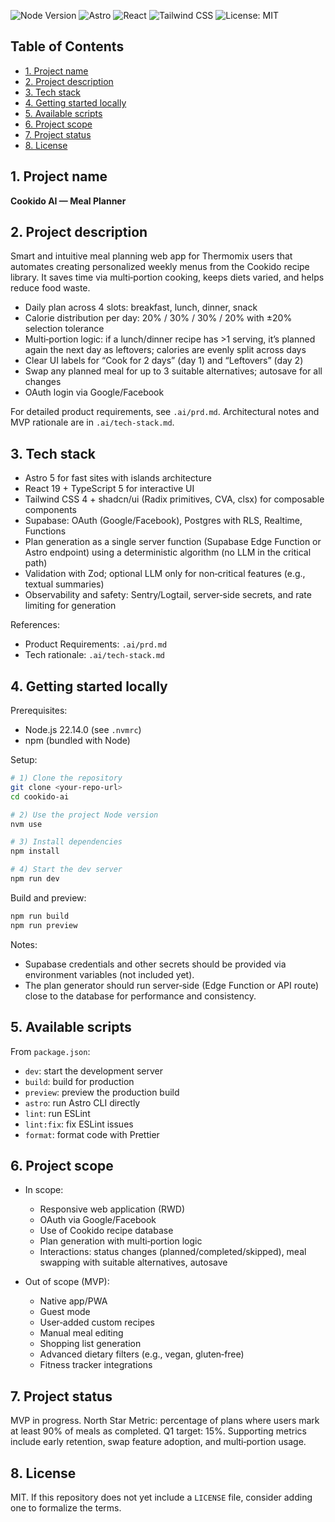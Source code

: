 ![Node Version](https://img.shields.io/badge/Node-22.14.0-339933?logo=node.js&logoColor=white)
![Astro](https://img.shields.io/badge/Astro-5-BC52EE?logo=astro&logoColor=white)
![React](https://img.shields.io/badge/React-19-61DAFB?logo=react&logoColor=06192E)
![Tailwind CSS](https://img.shields.io/badge/Tailwind-4-38B2AC?logo=tailwindcss&logoColor=white)
![License: MIT](https://img.shields.io/badge/License-MIT-black.svg)

## Table of Contents

- [1. Project name](#1-project-name)
- [2. Project description](#2-project-description)
- [3. Tech stack](#3-tech-stack)
- [4. Getting started locally](#4-getting-started-locally)
- [5. Available scripts](#5-available-scripts)
- [6. Project scope](#6-project-scope)
- [7. Project status](#7-project-status)
- [8. License](#8-license)

## 1. Project name

**Cookido AI — Meal Planner**

## 2. Project description

Smart and intuitive meal planning web app for Thermomix users that automates creating personalized weekly menus from the Cookido recipe library. It saves time via multi‑portion cooking, keeps diets varied, and helps reduce food waste.

- Daily plan across 4 slots: breakfast, lunch, dinner, snack
- Calorie distribution per day: 20% / 30% / 30% / 20% with ±20% selection tolerance
- Multi‑portion logic: if a lunch/dinner recipe has >1 serving, it’s planned again the next day as leftovers; calories are evenly split across days
- Clear UI labels for “Cook for 2 days” (day 1) and “Leftovers” (day 2)
- Swap any planned meal for up to 3 suitable alternatives; autosave for all changes
- OAuth login via Google/Facebook

For detailed product requirements, see `.ai/prd.md`. Architectural notes and MVP rationale are in `.ai/tech-stack.md`.

## 3. Tech stack

- Astro 5 for fast sites with islands architecture
- React 19 + TypeScript 5 for interactive UI
- Tailwind CSS 4 + shadcn/ui (Radix primitives, CVA, clsx) for composable components
- Supabase: OAuth (Google/Facebook), Postgres with RLS, Realtime, Functions
- Plan generation as a single server function (Supabase Edge Function or Astro endpoint) using a deterministic algorithm (no LLM in the critical path)
- Validation with Zod; optional LLM only for non‑critical features (e.g., textual summaries)
- Observability and safety: Sentry/Logtail, server‑side secrets, and rate limiting for generation

References:
- Product Requirements: `.ai/prd.md`
- Tech rationale: `.ai/tech-stack.md`

## 4. Getting started locally

Prerequisites:
- Node.js 22.14.0 (see `.nvmrc`)
- npm (bundled with Node)

Setup:

```bash
# 1) Clone the repository
git clone <your-repo-url>
cd cookido-ai

# 2) Use the project Node version
nvm use

# 3) Install dependencies
npm install

# 4) Start the dev server
npm run dev
```

Build and preview:

```bash
npm run build
npm run preview
```

Notes:
- Supabase credentials and other secrets should be provided via environment variables (not included yet).
- The plan generator should run server‑side (Edge Function or API route) close to the database for performance and consistency.

## 5. Available scripts

From `package.json`:
- `dev`: start the development server
- `build`: build for production
- `preview`: preview the production build
- `astro`: run Astro CLI directly
- `lint`: run ESLint
- `lint:fix`: fix ESLint issues
- `format`: format code with Prettier

## 6. Project scope

- In scope:
  - Responsive web application (RWD)
  - OAuth via Google/Facebook
  - Use of Cookido recipe database
  - Plan generation with multi‑portion logic
  - Interactions: status changes (planned/completed/skipped), meal swapping with suitable alternatives, autosave

- Out of scope (MVP):
  - Native app/PWA
  - Guest mode
  - User‑added custom recipes
  - Manual meal editing
  - Shopping list generation
  - Advanced dietary filters (e.g., vegan, gluten‑free)
  - Fitness tracker integrations

## 7. Project status

MVP in progress. North Star Metric: percentage of plans where users mark at least 90% of meals as completed. Q1 target: 15%. Supporting metrics include early retention, swap feature adoption, and multi‑portion usage.

## 8. License

MIT. If this repository does not yet include a `LICENSE` file, consider adding one to formalize the terms.



